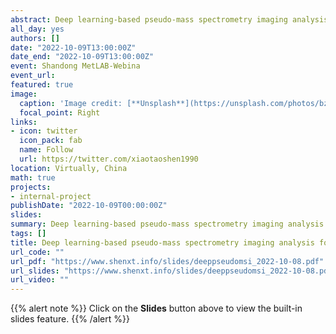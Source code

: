 ```yaml
---
abstract: Deep learning-based pseudo-mass spectrometry imaging analysis for precision medicine
all_day: yes
authors: []
date: "2022-10-09T13:00:00Z"
date_end: "2022-10-09T13:00:00Z"
event: Shandong MetLAB-Webina
event_url: 
featured: true
image:
  caption: 'Image credit: [**Unsplash**](https://unsplash.com/photos/bzdhc5b3Bxs)'
  focal_point: Right
links:
- icon: twitter
  icon_pack: fab
  name: Follow
  url: https://twitter.com/xiaotaoshen1990
location: Virtually, China
math: true
projects:
- internal-project
publishDate: "2022-10-09T00:00:00Z"
slides: 
summary: Deep learning-based pseudo-mass spectrometry imaging analysis for precision medicine
tags: []
title: Deep learning-based pseudo-mass spectrometry imaging analysis for precision medicine
url_code: ""
url_pdf: "https://www.shenxt.info/slides/deeppseudomsi_2022-10-08.pdf"
url_slides: "https://www.shenxt.info/slides/deeppseudomsi_2022-10-08.pdf"
url_video: ""
---
```


{{% alert note %}}
Click on the **Slides** button above to view the built-in slides feature.
{{% /alert %}}

